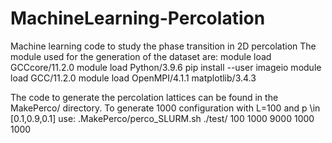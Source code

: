 # MachineLearning-Percolation
Machine learning code to study the phase transition in 2D percolation
The module used for the generation of the dataset are:
module load GCCcore/11.2.0 
module load Python/3.9.6
pip install --user imageio
module load GCC/11.2.0
module load OpenMPI/4.1.1 matplotlib/3.4.3

The code to generate the percolation lattices can be found in the MakePerco/ directory.
To generate 1000 configuration with L=100 and p \in [0.1,0.9,0.1] use: .MakePerco/perco_SLURM.sh ./test/ 100 1000 9000 1000 1000


